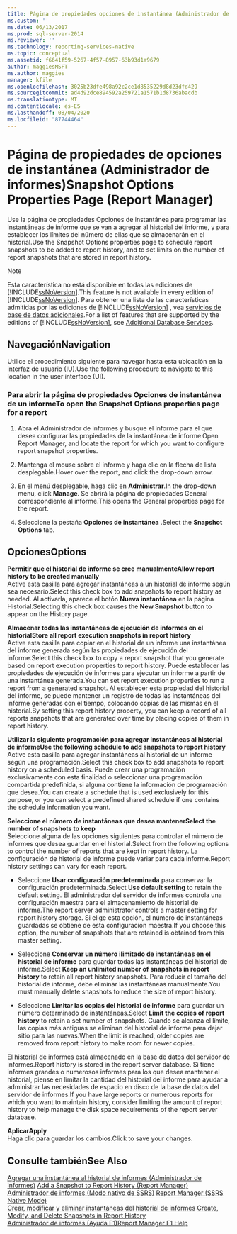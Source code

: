 ```yaml
---
title: Página de propiedades opciones de instantánea (Administrador de informes) | Microsoft Docs
ms.custom: ''
ms.date: 06/13/2017
ms.prod: sql-server-2014
ms.reviewer: ''
ms.technology: reporting-services-native
ms.topic: conceptual
ms.assetid: f6641f59-5267-4f57-8957-63b93d1a9679
author: maggiesMSFT
ms.author: maggies
manager: kfile
ms.openlocfilehash: 3025b23dfe498a92c2ce1d8535229d8d23dfd429
ms.sourcegitcommit: ad4d92dce894592a259721a1571b1d8736abacdb
ms.translationtype: MT
ms.contentlocale: es-ES
ms.lasthandoff: 08/04/2020
ms.locfileid: "87744464"
---
```

# <a name="snapshot-options-properties-page-report-manager"></a><span data-ttu-id="6233b-102">Página de propiedades de opciones de instantánea (Administrador de informes)</span><span class="sxs-lookup"><span data-stu-id="6233b-102">Snapshot Options Properties Page (Report Manager)</span></span>
  <span data-ttu-id="6233b-103">Use la página de propiedades Opciones de instantánea para programar las instantáneas de informe que se van a agregar al historial del informe, y para establecer los límites del número de ellas que se almacenarán en el historial.</span><span class="sxs-lookup"><span data-stu-id="6233b-103">Use the Snapshot Options properties page to schedule report snapshots to be added to report history, and to set limits on the number of report snapshots that are stored in report history.</span></span>  
  
> [!NOTE]  
>  <span data-ttu-id="6233b-104">Esta característica no está disponible en todas las ediciones de [!INCLUDE[ssNoVersion](../includes/ssnoversion-md.md)].</span><span class="sxs-lookup"><span data-stu-id="6233b-104">This feature is not available in every edition of [!INCLUDE[ssNoVersion](../includes/ssnoversion-md.md)].</span></span> <span data-ttu-id="6233b-105">Para obtener una lista de las características admitidas por las ediciones de [!INCLUDE[ssNoVersion](../includes/ssnoversion-md.md)] , vea [servicios de base de datos adicionales](../../2014/getting-started/features-supported-by-the-editions-of-sql-server-2014.md#Add_DBServices).</span><span class="sxs-lookup"><span data-stu-id="6233b-105">For a list of features that are supported by the editions of [!INCLUDE[ssNoVersion](../includes/ssnoversion-md.md)], see [Additional Database Services](../../2014/getting-started/features-supported-by-the-editions-of-sql-server-2014.md#Add_DBServices).</span></span>  
  
## <a name="navigation"></a><span data-ttu-id="6233b-106">Navegación</span><span class="sxs-lookup"><span data-stu-id="6233b-106">Navigation</span></span>  
 <span data-ttu-id="6233b-107">Utilice el procedimiento siguiente para navegar hasta esta ubicación en la interfaz de usuario (IU).</span><span class="sxs-lookup"><span data-stu-id="6233b-107">Use the following procedure to navigate to this location in the user interface (UI).</span></span>  
  
### <a name="to-open-the-snapshot-options-properties-page-for-a-report"></a><span data-ttu-id="6233b-108">Para abrir la página de propiedades Opciones de instantánea de un informe</span><span class="sxs-lookup"><span data-stu-id="6233b-108">To open the Snapshot Options properties page for a report</span></span>  
  
1.  <span data-ttu-id="6233b-109">Abra el Administrador de informes y busque el informe para el que desea configurar las propiedades de la instantánea de informe.</span><span class="sxs-lookup"><span data-stu-id="6233b-109">Open Report Manager, and locate the report for which you want to configure report snapshot properties.</span></span>  
  
2.  <span data-ttu-id="6233b-110">Mantenga el mouse sobre el informe y haga clic en la flecha de lista desplegable.</span><span class="sxs-lookup"><span data-stu-id="6233b-110">Hover over the report, and click the drop-down arrow.</span></span>  
  
3.  <span data-ttu-id="6233b-111">En el menú desplegable, haga clic en **Administrar**.</span><span class="sxs-lookup"><span data-stu-id="6233b-111">In the drop-down menu, click **Manage**.</span></span> <span data-ttu-id="6233b-112">Se abrirá la página de propiedades General correspondiente al informe.</span><span class="sxs-lookup"><span data-stu-id="6233b-112">This opens the General properties page for the report.</span></span>  
  
4.  <span data-ttu-id="6233b-113">Seleccione la pestaña **Opciones de instantánea** .</span><span class="sxs-lookup"><span data-stu-id="6233b-113">Select the **Snapshot Options** tab.</span></span>  
  
## <a name="options"></a><span data-ttu-id="6233b-114">Opciones</span><span class="sxs-lookup"><span data-stu-id="6233b-114">Options</span></span>  
 <span data-ttu-id="6233b-115">**Permitir que el historial de informe se cree manualmente**</span><span class="sxs-lookup"><span data-stu-id="6233b-115">**Allow report history to be created manually**</span></span>  
 <span data-ttu-id="6233b-116">Active esta casilla para agregar instantáneas a un historial de informe según sea necesario.</span><span class="sxs-lookup"><span data-stu-id="6233b-116">Select this check box to add snapshots to report history as needed.</span></span> <span data-ttu-id="6233b-117">Al activarla, aparece el botón **Nueva instantánea** en la página Historial.</span><span class="sxs-lookup"><span data-stu-id="6233b-117">Selecting this check box causes the **New Snapshot** button to appear on the History page.</span></span>  
  
 <span data-ttu-id="6233b-118">**Almacenar todas las instantáneas de ejecución de informes en el historial**</span><span class="sxs-lookup"><span data-stu-id="6233b-118">**Store all report execution snapshots in report history**</span></span>  
 <span data-ttu-id="6233b-119">Active esta casilla para copiar en el historial de un informe una instantánea del informe generada según las propiedades de ejecución del informe.</span><span class="sxs-lookup"><span data-stu-id="6233b-119">Select this check box to copy a report snapshot that you generate based on report execution properties to report history.</span></span> <span data-ttu-id="6233b-120">Puede establecer las propiedades de ejecución de informes para ejecutar un informe a partir de una instantánea generada.</span><span class="sxs-lookup"><span data-stu-id="6233b-120">You can set report execution properties to run a report from a generated snapshot.</span></span> <span data-ttu-id="6233b-121">Al establecer esta propiedad del historial del informe, se puede mantener un registro de todas las instantáneas del informe generadas con el tiempo, colocando copias de las mismas en el historial.</span><span class="sxs-lookup"><span data-stu-id="6233b-121">By setting this report history property, you can keep a record of all reports snapshots that are generated over time by placing copies of them in report history.</span></span>  
  
 <span data-ttu-id="6233b-122">**Utilizar la siguiente programación para agregar instantáneas al historial de informe**</span><span class="sxs-lookup"><span data-stu-id="6233b-122">**Use the following schedule to add snapshots to report history**</span></span>  
 <span data-ttu-id="6233b-123">Active esta casilla para agregar instantáneas al historial de un informe según una programación.</span><span class="sxs-lookup"><span data-stu-id="6233b-123">Select this check box to add snapshots to report history on a scheduled basis.</span></span> <span data-ttu-id="6233b-124">Puede crear una programación exclusivamente con esta finalidad o seleccionar una programación compartida predefinida, si alguna contiene la información de programación que desea.</span><span class="sxs-lookup"><span data-stu-id="6233b-124">You can create a schedule that is used exclusively for this purpose, or you can select a predefined shared schedule if one contains the schedule information you want.</span></span>  
  
 <span data-ttu-id="6233b-125">**Seleccione el número de instantáneas que desea mantener**</span><span class="sxs-lookup"><span data-stu-id="6233b-125">**Select the number of snapshots to keep**</span></span>  
 <span data-ttu-id="6233b-126">Seleccione alguna de las opciones siguientes para controlar el número de informes que desea guardar en el historial.</span><span class="sxs-lookup"><span data-stu-id="6233b-126">Select from the following options to control the number of reports that are kept in report history.</span></span> <span data-ttu-id="6233b-127">La configuración de historial de informe puede variar para cada informe.</span><span class="sxs-lookup"><span data-stu-id="6233b-127">Report history settings can vary for each report.</span></span>  
  
-   <span data-ttu-id="6233b-128">Seleccione **Usar configuración predeterminada** para conservar la configuración predeterminada.</span><span class="sxs-lookup"><span data-stu-id="6233b-128">Select **Use default setting** to retain the default setting.</span></span> <span data-ttu-id="6233b-129">El administrador del servidor de informes controla una configuración maestra para el almacenamiento de historial de informe.</span><span class="sxs-lookup"><span data-stu-id="6233b-129">The report server administrator controls a master setting for report history storage.</span></span> <span data-ttu-id="6233b-130">Si elige esta opción, el número de instantáneas guardadas se obtiene de esta configuración maestra.</span><span class="sxs-lookup"><span data-stu-id="6233b-130">If you choose this option, the number of snapshots that are retained is obtained from this master setting.</span></span>  
  
-   <span data-ttu-id="6233b-131">Seleccione **Conservar un número ilimitado de instantáneas en el historial de informe** para guardar todas las instantáneas del historial de informe.</span><span class="sxs-lookup"><span data-stu-id="6233b-131">Select **Keep an unlimited number of snapshots in report history** to retain all report history snapshots.</span></span> <span data-ttu-id="6233b-132">Para reducir el tamaño del historial de informe, debe eliminar las instantáneas manualmente.</span><span class="sxs-lookup"><span data-stu-id="6233b-132">You must manually delete snapshots to reduce the size of report history.</span></span>  
  
-   <span data-ttu-id="6233b-133">Seleccione **Limitar las copias del historial de informe** para guardar un número determinado de instantáneas.</span><span class="sxs-lookup"><span data-stu-id="6233b-133">Select **Limit the copies of report history** to retain a set number of snapshots.</span></span> <span data-ttu-id="6233b-134">Cuando se alcanza el límite, las copias más antiguas se eliminan del historial de informe para dejar sitio para las nuevas.</span><span class="sxs-lookup"><span data-stu-id="6233b-134">When the limit is reached, older copies are removed from report history to make room for newer copies.</span></span>  
  
 <span data-ttu-id="6233b-135">El historial de informes está almacenado en la base de datos del servidor de informes.</span><span class="sxs-lookup"><span data-stu-id="6233b-135">Report history is stored in the report server database.</span></span> <span data-ttu-id="6233b-136">Si tiene informes grandes o numerosos informes para los que desea mantener el historial, piense en limitar la cantidad del historial del informe para ayudar a administrar las necesidades de espacio en disco de la base de datos del servidor de informes.</span><span class="sxs-lookup"><span data-stu-id="6233b-136">If you have large reports or numerous reports for which you want to maintain history, consider limiting the amount of report history to help manage the disk space requirements of the report server database.</span></span>  
  
 <span data-ttu-id="6233b-137">**Aplicar**</span><span class="sxs-lookup"><span data-stu-id="6233b-137">**Apply**</span></span>  
 <span data-ttu-id="6233b-138">Haga clic para guardar los cambios.</span><span class="sxs-lookup"><span data-stu-id="6233b-138">Click to save your changes.</span></span>  
  
## <a name="see-also"></a><span data-ttu-id="6233b-139">Consulte también</span><span class="sxs-lookup"><span data-stu-id="6233b-139">See Also</span></span>  
 <span data-ttu-id="6233b-140">[Agregar una instantánea al historial de informes &#40;Administrador de informes&#41;](report-server/add-a-snapshot-to-report-history-report-manager.md) </span><span class="sxs-lookup"><span data-stu-id="6233b-140">[Add a Snapshot to Report History &#40;Report Manager&#41;](report-server/add-a-snapshot-to-report-history-report-manager.md) </span></span>  
 <span data-ttu-id="6233b-141">[Administrador de informes &#40;Modo nativo de SSRS&#41;](../../2014/reporting-services/report-manager-ssrs-native-mode.md) </span><span class="sxs-lookup"><span data-stu-id="6233b-141">[Report Manager  &#40;SSRS Native Mode&#41;](../../2014/reporting-services/report-manager-ssrs-native-mode.md) </span></span>  
 <span data-ttu-id="6233b-142">[Crear, modificar y eliminar instantáneas del historial de informes](report-server/create-modify-and-delete-snapshots-in-report-history.md) </span><span class="sxs-lookup"><span data-stu-id="6233b-142">[Create, Modify, and Delete Snapshots in Report History](report-server/create-modify-and-delete-snapshots-in-report-history.md) </span></span>  
 [<span data-ttu-id="6233b-143">Administrador de informes (Ayuda F1)</span><span class="sxs-lookup"><span data-stu-id="6233b-143">Report Manager F1 Help</span></span>](../../2014/reporting-services/report-manager-f1-help.md)  
  
  
